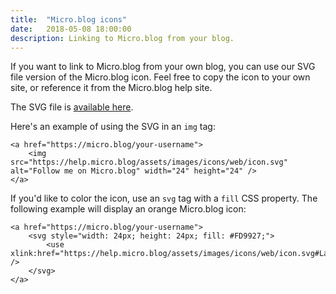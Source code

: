 ```yaml
---
title:  "Micro.blog icons"
date:   2018-05-08 18:00:00
description: Linking to Micro.blog from your blog.
---
```


If you want to link to Micro.blog from your own blog, you can use our SVG file version of the Micro.blog icon. Feel free to copy the icon to your own site, or reference it from the Micro.blog help site.

The SVG file is [available here](https://help.micro.blog/assets/images/icons/web/icon.svg).

Here's an example of using the SVG in an `img` tag:

```
<a href="https://micro.blog/your-username">
	<img src="https://help.micro.blog/assets/images/icons/web/icon.svg" alt="Follow me on Micro.blog" width="24" height="24" />
</a>
```

If you'd like to color the icon, use an `svg` tag with a `fill` CSS property. The following example will display an orange Micro.blog icon:

```
<a href="https://micro.blog/your-username">
	<svg style="width: 24px; height: 24px; fill: #FD9927;">
		<use xlink:href="https://help.micro.blog/assets/images/icons/web/icon.svg#Layer_1" />
	</svg>
</a>
```
